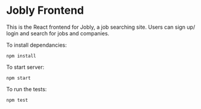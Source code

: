 # Jobly Frontend

This is the React frontend for Jobly, a job searching site. Users can sign up/ login and search for jobs and companies. 

To install dependancies:

    npm install

To start server:

    npm start
    
To run the tests:

    npm test
